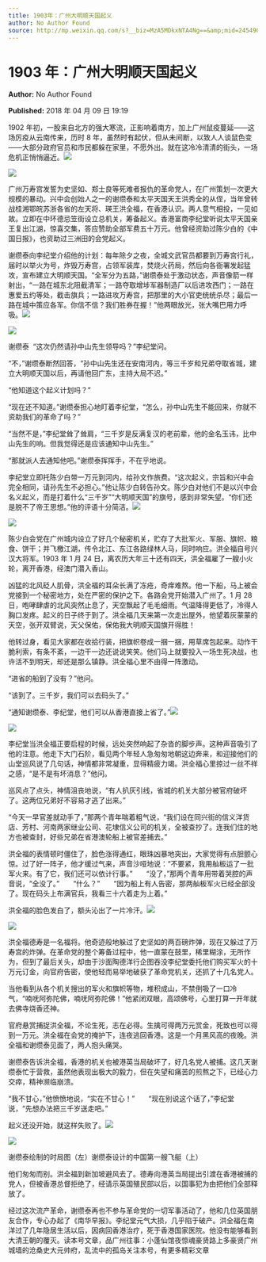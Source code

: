 ```yaml
---
title: 1903年：广州大明顺天国起义
author: No Author Found
source: http://mp.weixin.qq.com/s?__biz=MzA5MDkxNTA4Ng==&amp;mid=2454907005&amp;idx=1&amp;sn=ad2c8f39cd2459cd07a338af17ee8be8&amp;chksm=87a2201cb0d5a90ac645f100e7042c22f6705ffd6964e7f5ba0754644d04e923681bb047a2b6#rd
---
```


# 1903 年：广州大明顺天国起义

**Author:** No Author Found

**Published:** 2018 年 04 月 09 日 19:19

1902 年初，一股来自北方的强大寒流，正影响着南方，加上广州鼠疫蔓延——这场厉疫从云南传来，历时 8 年，虽然时有起伏，但从未间断，以致人人谈鼠色变——大部分政府官员和市民都躲在家里，不愿外出。就在这冷冷清清的街头，一场危机正悄悄逼近。![](https://mmbiz.qpic.cn/mmbiz_jpg/PJWG74pLsMaLKGVtvYEiaRkDCibkJVfnRxMsHiato4Eia9jwB4KJpQ427kqDNDw9YNYJKCaQjIRf8A7r0q4tlUbmMg/640?wx_fmt=jpeg)

![](https://mmbiz.qpic.cn/mmbiz_png/PJWG74pLsMaLKGVtvYEiaRkDCibkJVfnRxBsmjKQq5Hnckkn3aL7SZgZ5e18CPBKuQLMPgDVXeQg9fZP29sZMasQ/640?wx_fmt=png)

广州万寿宫发誓为史坚如、郑士良等死难者报仇的革命党人，在广州策划一次更大规模的暴动。兴中会创始人之一的谢缵泰和太平天国天王洪秀全的从侄，当年曾转战桂湘鄂皖苏浙各省的左天将、瑛王洪全福，在香港认识。两人意气相投，一见如故。立即在中环德忌笠街设立总机关，筹备起义。香港富商李纪堂听说太平天国亲王复出江湖，惊喜交集，答应赞助全部军费五十万元。他曾经资助过陈少白的《中国日报》，也资助过三洲田的会党起义。

谢缵泰向李纪堂介绍他的计划：每年除夕之夜，全城文武官员都要到万寿宫行礼，届时以举火为号，炸毁万寿宫，占领军装库，焚烧火药局，然后向各衙署发起猛攻，宣布建立大明顺天国。“全军分为五路，”谢缵泰处于激动状态，声音像箭一样射出，“一路在城东北阻截清军；一路夺取增埗军器制造厂以后进攻西门；一路在惠爱五约等处，截击旗兵；一路进攻万寿宫，把那里的大小官吏统统杀尽；最后一路在城中策应各军。你信不信？我们胜券在握！”他两眼放光，张大嘴巴用力呼吸。![](https://mmbiz.qpic.cn/mmbiz_jpg/PJWG74pLsMaLKGVtvYEiaRkDCibkJVfnRx3FibptamcZpGhoX43BZVLicDzmaAQF04cd4eRon4jKxrD7P6LAg5Twvw/640?wx_fmt=jpeg)

![](https://mmbiz.qpic.cn/mmbiz_png/PJWG74pLsMaLKGVtvYEiaRkDCibkJVfnRxBsmjKQq5Hnckkn3aL7SZgZ5e18CPBKuQLMPgDVXeQg9fZP29sZMasQ/640?wx_fmt=png)

谢缵泰  “这次仍然请孙中山先生领导吗？”李纪堂问。

“不，”谢缵泰断然回答，“孙中山先生还在安南河内，等三千岁和兄弟夺取省城，建立大明顺天国以后，再请他回广东，主持大局不迟。”

“他知道这个起义计划吗？”

“现在还不知道。”谢缵泰担心地盯着李纪堂，“怎么，孙中山先生不能回来，你就不资助我们的革命了吗？”

“当然不是，”李纪堂耸了耸肩，“三千岁是反满复汉的老前辈，他的金名玉讳，比中山先生的响。但我觉得还是应该通知中山先生。”

“那就派人去通知他吧。”谢缵泰挥挥手，不在乎地说。

李纪堂立即托陈少白带一万元到河内，给孙文作旅费。“这次起义，宗旨和兴中会完全相同，请孙先生不必担心。”他让陈少白转告孙文。陈少白对他们不是以兴中会名义起义，而是打着什么“三千岁”“大明顺天国”的旗号，感到非常失望。“你们还是脱不了帝王思想。”他的评语十分简洁。![](https://mmbiz.qpic.cn/mmbiz_jpg/PJWG74pLsMaLKGVtvYEiaRkDCibkJVfnRxOxF1wMf63Agt67TF7BSx7IIDfDalRiadjWgovSh66TsviaNMtFRvriaLA/640?wx_fmt=jpeg)

![](https://mmbiz.qpic.cn/mmbiz_png/PJWG74pLsMaLKGVtvYEiaRkDCibkJVfnRxBsmjKQq5Hnckkn3aL7SZgZ5e18CPBKuQLMPgDVXeQg9fZP29sZMasQ/640?wx_fmt=png)

陈少白会党在广州城内设立了好几个秘密机关，贮存了大批军火、军服、旗帜、粮食、饼干；并飞檄江湖，传令北江、东江各路绿林人马，同时响应。洪全福自号兴汉大将军。1903 年 1 月 24 日，离农历大年三十还有四天，洪全福雇了一艘小火轮，离开香港，经澳门潜入香山。

凶猛的北风砭人肌骨，洪全福的耳朵长满了冻疮，奇痒难熬。他一下船，马上被会党接到一个秘密地方，处在严密的保护之下。各路会党开始潜入广州了。1 月 28 日，咆哮肆虐的北风突然止息了，天空飘起了毛毛细雨。气温降得更低了，冷得人胸口发疼。起义的日子终于到了。洪全福几天来第一次走出屋外，他望着灰蒙蒙的天空，张开双臂说，天父保佑，保佑我大明顺天国旗开得胜！

他转过身，看见大家都在收拾行装，把旗帜卷成一捆一捆，用草席包起来。动作干脆利索，有条不紊，一边干一边还说说笑笑。他们马上就要投入一场生死决战，也许活不到明天，却还是那么镇静。洪全福心里不由得一阵激动。

“进省的船到了没有？”他问。

“该到了。三千岁，我们可以去码头了。”

“通知谢缵泰、李纪堂，他们可以从香港直接上省了。”![](https://mmbiz.qpic.cn/mmbiz_jpg/PJWG74pLsMaLKGVtvYEiaRkDCibkJVfnRx2R5V6fc0umXTibP3cTxNb6Sia0ibKR89txmFsdkcH3suADibFzKdmzPymQ/640?wx_fmt=jpeg)

![](https://mmbiz.qpic.cn/mmbiz_png/PJWG74pLsMaLKGVtvYEiaRkDCibkJVfnRxBsmjKQq5Hnckkn3aL7SZgZ5e18CPBKuQLMPgDVXeQg9fZP29sZMasQ/640?wx_fmt=png)

李纪堂当洪全福正要启程的时候，远处突然响起了杂沓的脚步声。这种声音吸引了他的注意。他走下大门石阶，看见两个年轻人急匆匆地朝这边奔来，和迎接他们的山堂巡风说了几句话，神情都非常凝重，显得精疲力竭。洪全福心里掠过一丝不祥之感，“是不是有坏消息？”他问。

巡风点了点头，神情沮丧地说，“有人扒灰引线，省城的机关大部分被官府破坏了。这两位兄弟好不容易才逃了出来。”

“今天一早官差就动手了，”那两个青年喘着粗气说，“我们设在同兴街的信义洋货店、芳村、河南两家继业公司、花埭信义公司的机关，全被查抄了。连我们住的地方也被查封，好些兄弟在省港澳轮船上被官差捕去。”

洪全福的表情顿时僵住了，脸色涨得通红，眼珠凶暴地突出，大家觉得有点胆颤心惊。过了好一阵子，他才缓过气来，声音沙哑地说：“不要紧，我用舢板运了一批军火来。有了它，我们还可以依计行事。”       “没了，”那两个青年用带着哭腔的声音说，“全没了。”       “什么？”       “因为船上有人告密，那两舢板军火已经全部没了。现在码头上布满官兵，我看三十六着走为上着。”

洪全福的脸色发白了，额头沁出了一片冷汗。![](https://mmbiz.qpic.cn/mmbiz_jpg/PJWG74pLsMaLKGVtvYEiaRkDCibkJVfnRxA3icAek70plOOoMpfhuX9feHqTL3fGIbicp0eD4ibL7wsyrVTa9rUyhjQ/640?wx_fmt=jpeg)

![](https://mmbiz.qpic.cn/mmbiz_png/PJWG74pLsMaLKGVtvYEiaRkDCibkJVfnRxBsmjKQq5Hnckkn3aL7SZgZ5e18CPBKuQLMPgDVXeQg9fZP29sZMasQ/640?wx_fmt=png)

洪全福德寿是一名福将。他奇迹般地躲过了史坚如的两百磅炸弹，现在又躲过了万寿宫的炸弹。在革命党的整个筹备过程中，他一直蒙在鼓里，稀里糊涂，无所作为，但到了最后关头，却由于沙面陶德洋行企图吞没李纪堂委托他们购买军火的十万元订金，向官府告密，使他轻而易举地破获了革命党机关，还抓了十几名党人。

当他看到从各个机关搜出的军火和旗帜等物，堆积成山，不禁倒吸了一口冷气，“喃呒阿弥陀佛，喃呒阿弥陀佛！”他紧闭双眼，高颂佛号，心里打算一开年就去佛寺烧香还神。

官府悬赏捕捉洪全福，不论生死，志在必得。生擒可得两万元赏金，死致也可以得到一万元。洪全福在会党的掩护下，连夜逃回香港。这是一个月黑风高的夜晚。洪全福和谢缵泰见面了，两人抱头痛哭。

谢缵泰告诉洪全福，香港的机关也被港英当局破坏了，好几名党人被捕。这几天谢缵泰忙于营救，虽然他表现出极大的毅力，但在失望和痛苦的煎熬之下，已经心力交瘁，精神濒临崩溃。

“我不甘心，”他愤愤地说，“实在不甘心！”       “现在别说这个话了，”李纪堂说，“先想办法把三千岁送走吧。”

起义还没开始，就这样失败了。![](https://mmbiz.qpic.cn/mmbiz_jpg/PJWG74pLsMaLKGVtvYEiaRkDCibkJVfnRxwM0nSfUT60vqGyII3CbZwDQMqZBTWMjtHqVB9IuHckpRR9dEBGh25w/640?wx_fmt=jpeg)

![](https://mmbiz.qpic.cn/mmbiz_jpg/PJWG74pLsMaLKGVtvYEiaRkDCibkJVfnRx61GKQSFKuHGDHwyria2XStmq951YAWFaicmuU5qQ8viaibiaiaaBhY70jyjQ/640?wx_fmt=jpeg)

谢缵泰绘制的时局图（左）谢缵泰设计的中国第一艘飞艇（上）

他们匆匆而别。洪全福到新加坡避风去了。德寿向港英当局提出引渡在香港被捕的党人，但被香港总督拒绝了，经请示英国殖民部以后，以国事犯为由把他们全部释放了。

经过这次流产革命，谢缵泰再也不参与革命党的一切军事活动了，他和几位英国朋友合作，专心办起了《南华早报》。李纪堂元气大损，几乎陷于破产。洪全福在南洋过了几年隐居生活以后，因病回香港治疗，死于香港国家医院。他没有能够看到大清王朝的覆灭。读本号文章，品广州往事：小蓬仙馆夜惊魂豪贤路上多豪贤广州城墙的沧桑史大元帅府，乱流中的孤岛关注本号，有更多精彩文章
